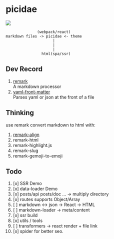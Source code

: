 # picidae

![](https://avatars2.githubusercontent.com/u/32284874?v=4&s=200)

```
              (webpack/react)
markdown files -> picidae <- theme
                     |
                     |
                     |
                html(spa/ssr)
```


## Dev Record

1. [remark](https://github.com/wooorm/remark/tree/master/packages/remark)  
    A markdown processor
2. [yaml-front-matter](https://github.com/dworthen/js-yaml-front-matter)  
    Parses yaml or json at the front of a file


## Thinking

use remark convert markdown to html with: 
1. [remark-align](https://github.com/zestedesavoir/zmarkdown/tree/master/packages/remark-align)
2. remark-html
3. remark-highlight.js
4. remark-slug
5. remark-gemoji-to-emoji

    
## Todo

1. [x] SSR Demo
2. [x] data-loader Demo
3. [x] posts/api posts/doc ... -> multiply directory
4. [x] routes supports Object/Array
5. [ ] markdown <-> json -> React -> HTML
6. [ ] markdown-loader -> meta/content
7. [x] ssr build
8. [x] utils / tools
9. [ ] transformers -> react render + file link
10. [x] spider for better seo.